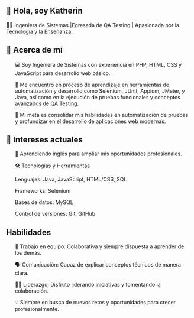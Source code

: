 ## 👋 Hola, soy Katherin
👩‍💻 Ingeniera de Sistemas |Egresada de QA Testing | Apasionada por la Tecnología y la Enseñanza.

## 📌 Acerca de mí

<ul> 💻 Soy Ingeniera de Sistemas con experiencia en PHP, HTML, CSS y JavaScript para desarrollo web básico.</ul>
<ul>🌟 Me encuentro en proceso de aprendizaje en herramientas de automatización y desarrollo como Selenium, JUnit, Appium, JMeter, y Java, así como en la ejecución de pruebas funcionales y conceptos avanzados de QA Testing.</ul>
<ul>🚀 Mi meta es consolidar mis habilidades en automatización de pruebas y profundizar en el desarrollo de aplicaciones web modernas.</ul>

## 📘 Intereses actuales

<ul>🚀 Aprendiendo inglés para ampliar mis oportunidades profesionales.</ul>
<ul>🛠️ Tecnologías y Herramientas</ul>

<ul>Lenguajes: Java, JavaScript, HTML/CSS, SQL</ul>
<ul>Frameworks: Selenium</ul>
<ul>Bases de datos: MySQL</ul>
<ul>Control de versiones: Git, GitHub</ul>

## Habilidades 
<ul>🤝 Trabajo en equipo: Colaborativa y siempre dispuesta a aprender de los demás.</ul>
<ul>🗣️ Comunicación: Capaz de explicar conceptos técnicos de manera clara. </ul>
<ul>👩‍💼 Liderazgo: Disfruto liderando iniciativas y fomentando la colaboración.</ul>
<ul>💡 Siempre en busca de nuevos retos y oportunidades para crecer profesionalmente.</ul>
